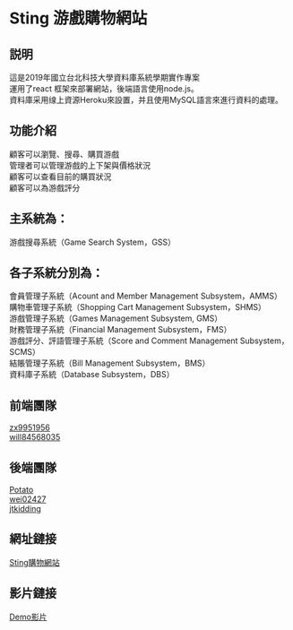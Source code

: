 # Sting 游戲購物網站
## 説明
這是2019年國立台北科技大學資料庫系統學期實作專案  
運用了react 框架來部署網站，後端語言使用node.js。  
資料庫采用缐上資源Heroku來設置，并且使用MySQL語言來進行資料的處理。 
## 功能介紹
顧客可以瀏覽、搜尋、購買游戲  
管理者可以管理游戲的上下架與價格狀況  
顧客可以查看目前的購買狀況  
顧客可以為游戲評分  
## 主系統為：  
游戲搜尋系統（Game Search System，GSS）  
## 各子系統分別為：  
會員管理子系統（Acount and Member Management Subsystem，AMMS）  
購物車管理子系統（Shopping Cart Management Subsystem，SHMS）  
游戲管理子系統（Games Management Subsystem, GMS）  
財務管理子系統（Financial Management Subsystem，FMS）  
游戲評分、評語管理子系統（Score and Comment Management Subsystem，SCMS）  
結賬管理子系統（Bill Management Subsystem，BMS）  
資料庫子系統（Database Subsystem，DBS）  
## 前端團隊
[zx9951956](https://github.com/zx9951956)  
[will84568035](https://github.com/will84568035)  
[]()  
## 後端團隊
[Potato](https://github.com/kukuman98)  
[wei02427](https://github.com/wei02427)  
[jtkidding](https://github.com/jtkidding)  
## 網址鏈接
[Sting購物網站](https://ilovedatabase.herokuapp.com/#/)  
## 影片鏈接
[Demo影片](https://www.youtube.com/watch?v=QbAbWs0GGmE)  
